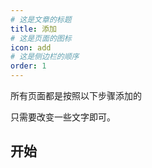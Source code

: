 ```yaml
---
# 这是文章的标题
title: 添加
# 这是页面的图标
icon: add
# 这是侧边栏的顺序
order: 1
---
```


所有页面都是按照以下步骤添加的

只需要改变一些文字即可。

## 开始

